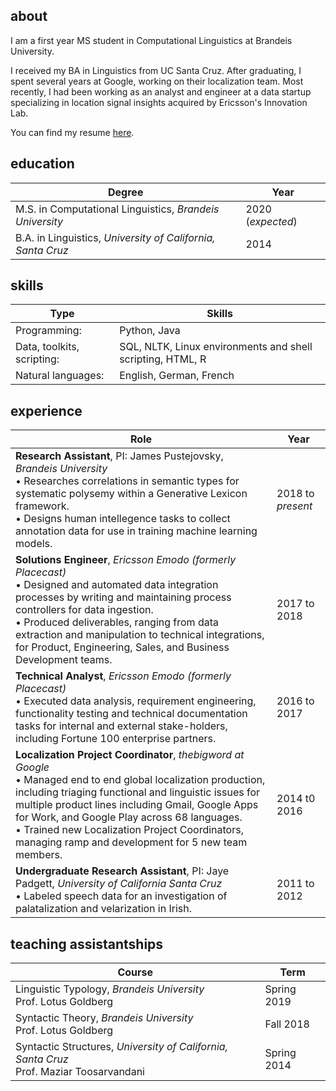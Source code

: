 
## about

I am a first year MS student in Computational Linguistics at Brandeis University.

I received my BA in Linguistics from UC Santa Cruz. After graduating, I spent several years at Google, working on their localization team. Most recently, I had been working as an analyst and engineer at a data startup specializing in location signal insights acquired by  Ericsson's Innovation Lab. 

You can find my resume [here](https://drive.google.com/file/d/17WR2KPTMRGhDT7RAUF55bfVEADMqCX-u/view?usp=sharing). 

## education

| Degree  |  Year |
|------|-------|
|  M.S. in Computational Linguistics, *Brandeis University* | 2020 (*expected*)   |
| B.A. in Linguistics, *University of California, Santa Cruz*  | 2014  |

## skills

| Type  |Skills   |
|---------|------|
| Programming:  |  Python, Java |
| Data, toolkits, scripting:  | SQL, NLTK, Linux environments and shell scripting, HTML, R  |
| Natural languages:  | English, German, French  |

## experience

| Role  | Year   |
|---------|------|
| **Research Assistant**, PI: James Pustejovsky, *Brandeis University* <br> • Researches correlations in semantic types for systematic polysemy within a Generative Lexicon framework. <br> • Designs human intellegence tasks to collect annotation data for use in training machine learning models. | 2018 to *present* |
| **Solutions Engineer**,  *Ericsson Emodo (formerly Placecast)* <br> • Designed and automated data integration processes by writing and maintaining process controllers for data ingestion. <br> • Produced deliverables, ranging from data extraction and manipulation to technical integrations, for Product, Engineering, Sales, and Business Development teams. |2017 to 2018|
| **Technical Analyst**,  *Ericsson Emodo (formerly Placecast)* <br> • Executed data analysis, requirement engineering, functionality testing and technical documentation tasks for internal and external stake-holders, including Fortune 100 enterprise partners. |2016 to 2017|
|**Localization Project Coordinator**, *thebigword at Google* <br> • Managed end to end global localization production, including triaging functional and linguistic issues for multiple product lines including Gmail, Google Apps for Work, and Google Play across 68 languages. <br> • Trained new Localization Project Coordinators, managing ramp and development for 5 new team members.| 2014 t0 2016|
|**Undergraduate Research Assistant**, PI: Jaye Padgett, *University of California Santa Cruz* <br> • Labeled speech data for an investigation of palatalization and velarization in Irish. |2011 to 2012|

## teaching assistantships

| Course  | Term   |
|---------|------|
| Linguistic Typology, *Brandeis University* <br> Prof. Lotus Goldberg |  Spring 2019 |
| Syntactic Theory,  *Brandeis University* <br> Prof. Lotus Goldberg | Fall 2018  |
| Syntactic Structures, *University of California, Santa Cruz* <br> Prof. Maziar Toosarvandani| Spring 2014  |
